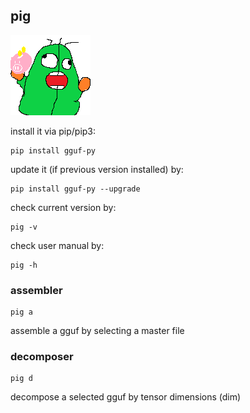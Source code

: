 ## pig
[<img src="https://raw.githubusercontent.com/gguf-org/pig/master/pig.gif" width="128" height="128">](https://github.com/gguf-org/pig)

install it via pip/pip3:
```
pip install gguf-py
```

update it (if previous version installed) by:
```
pip install gguf-py --upgrade
```

check current version by:
```
pig -v
```

check user manual by:
```
pig -h
```

### assembler
```
pig a
```
assemble a gguf by selecting a master file

### decomposer
```
pig d
```
decompose a selected gguf by tensor dimensions (dim)
